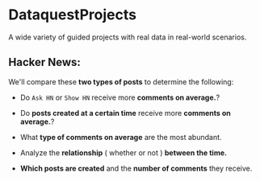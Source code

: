 # DataquestProjects
A wide variety of guided projects with real data in real-world scenarios.

## Hacker News:

We'll compare these **two types of posts** to determine the following:

- Do `Ask HN` or `Show HN` receive more **comments on average.**?

- Do **posts created at a certain time** receive more **comments on average.**?

- What **type of comments on average** are the most abundant.

- Analyze the **relationship** ( whether or not ) **between the time.**

- **Which posts are created** and the **number of comments** they receive.




